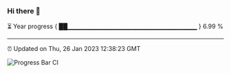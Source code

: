 ### Hi there 👋

⏳ Year progress { ██▁▁▁▁▁▁▁▁▁▁▁▁▁▁▁▁▁▁▁▁▁▁▁▁▁▁▁▁ } 6.99 %

---

⏰ Updated on Thu, 26 Jan 2023 12:38:23 GMT

![Progress Bar CI](https://github.com/ZhaoGui/ZhaoGui/workflows/Progress%20Bar%20CI/badge.svg)
